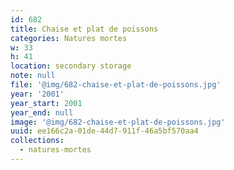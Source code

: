 ```yaml
---
id: 682
title: Chaise et plat de poissons
categories: Natures mortes
w: 33
h: 41
location: secondary storage
note: null
file: '@img/682-chaise-et-plat-de-poissons.jpg'
year: '2001'
year_start: 2001
year_end: null
image: '@img/682-chaise-et-plat-de-poissons.jpg'
uuid: ee166c2a-01de-44d7-911f-46a5bf570aa4
collections:
  - natures-mortes
---
```


